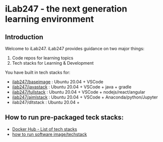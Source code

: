 # iLab247 - the next generation learning environment

## Introduction

Welcome to iLab247.  iLab247 provides guidance on two major things:

1. Code repos for learning topics  
2. Tech stacks for Learning & Development

You have built in tech stacks for:

- [ilab247/baseimage](https://hub.docker.com/r/ilab247/baseimage) : Ubuntu 20.04 + VSCode 
- [ilab247/javastack](https://hub.docker.com/r/ilab247/javastack) : Ubuntu 20.04 + VSCode + java + gradle
- [ilab247/fullstack](https://hub.docker.com/r/ilab247/fullstack) : Ubuntu 20.04 + VSCode + nodejs/react/angular
- [ilab247/aimlstack](https://hub.docker.com/r/ilab247/aimlstack) : Ubuntu 20.04 + VSCode + Anaconda/python/Jupyter 
- ilab247/dltstack : Ubuntu 20.04 + 

## How to run pre-packaged teck stacks:

- [Docker Hub - List of tech stacks](https://hub.docker.com/u/ilab247)
- [how to run software image/techstack](https://github.com/sumit3047/workshop2023/blob/main/howto.md)
